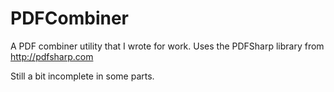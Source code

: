 PDFCombiner
===========

A PDF combiner utility that I wrote for work. Uses the PDFSharp library from http://pdfsharp.com

Still a bit incomplete in some parts.
